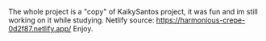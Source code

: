 The whole project is a "copy" of KaikySantos project, it was fun and im still working on it while studying.
Netlify source: https://harmonious-crepe-0d2f87.netlify.app/
Enjoy.
